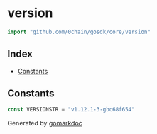 <!-- Code generated by gomarkdoc. DO NOT EDIT -->

# version

```go
import "github.com/0chain/gosdk/core/version"
```

## Index

- [Constants](<#constants>)


## Constants

<a name="VERSIONSTR"></a>

```go
const VERSIONSTR = "v1.12.1-3-gbc68f654"
```

Generated by [gomarkdoc](<https://github.com/princjef/gomarkdoc>)
